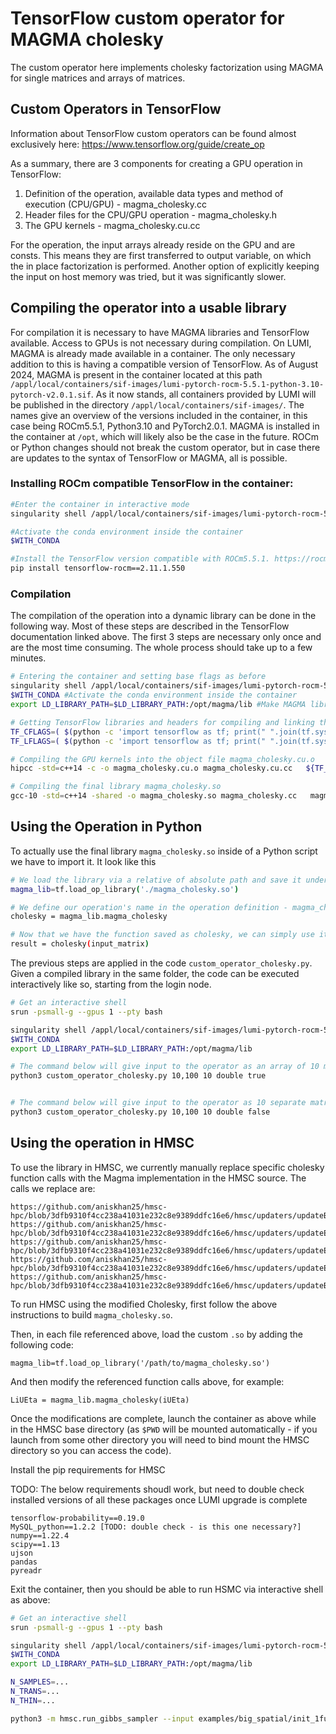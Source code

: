 # TensorFlow custom operator for MAGMA cholesky

The custom operator here implements cholesky factorization using MAGMA for single matrices and arrays of matrices.

## Custom Operators in TensorFlow

Information about TensorFlow custom operators can be found almost exclusively here:
https://www.tensorflow.org/guide/create_op

As a summary, there are 3 components for creating a GPU operation in TensorFlow:
1. Definition of the operation, available data types and method of execution (CPU/GPU) - magma_cholesky.cc
2. Header files for the CPU/GPU operation - magma_cholesky.h
3. The GPU kernels - magma_cholesky.cu.cc

For the operation, the input arrays already reside on the GPU and are consts. This means they are first transferred to
output variable, on which the in place factorization is performed. Another option of explicitly keeping the input on
host memory was tried, but it was significantly slower.

## Compiling the operator into a usable library

For compilation it is necessary to have MAGMA libraries and TensorFlow available. Access to GPUs is not necessary during compilation.
On LUMI, MAGMA is already made available in a container. The only necessary addition to this is having a compatible version of TensorFlow.
As of August 2024, MAGMA is present in the container located at this path `/appl/local/containers/sif-images/lumi-pytorch-rocm-5.5.1-python-3.10-pytorch-v2.0.1.sif`.
As it now stands, all containers provided by LUMI will be published in the directory `/appl/local/containers/sif-images/`.
The names give an overview of the versions included in the container, in this case being ROCm5.5.1, Python3.10 and PyTorch2.0.1.
MAGMA is installed in the container at `/opt`, which will likely also be the case in the future. ROCm or Python changes should not break the custom operator, but in case there are updates to the syntax of TensorFlow or MAGMA, all is possible.

### Installing ROCm compatible TensorFlow in the container:

```bash
#Enter the container in interactive mode
singularity shell /appl/local/containers/sif-images/lumi-pytorch-rocm-5.5.1-python-3.10-pytorch-v2.0.1.sif

#Activate the conda environment inside the container
$WITH_CONDA

#Install the TensorFlow version compatible with ROCm5.5.1. https://rocm.docs.amd.com/projects/install-on-linux/en/latest/install/3rd-party/tensorflow-install.html
pip install tensorflow-rocm==2.11.1.550 
```

### Compilation
The compilation of the operation into a dynamic library can be done in the following way. Most of these steps are described in the TensorFlow documentation linked above. The first 3 steps are necessary only once and are the most time consuming. The whole process should take up to a few minutes.
```bash
# Entering the container and setting base flags as before
singularity shell /appl/local/containers/sif-images/lumi-pytorch-rocm-5.5.1-python-3.10-pytorch-v2.0.1.sif #Enter the container in interactive mode
$WITH_CONDA #Activate the conda environment inside the container
export LD_LIBRARY_PATH=$LD_LIBRARY_PATH:/opt/magma/lib #Make MAGMA libraries available at runtime

# Getting TensorFlow libraries and headers for compiling and linking the TensorFlow components in the Op.
TF_CFLAGS=( $(python -c 'import tensorflow as tf; print(" ".join(tf.sysconfig.get_compile_flags()))'))
TF_LFLAGS=( $(python -c 'import tensorflow as tf; print(" ".join(tf.sysconfig.get_link_flags()))') )

# Compiling the GPU kernels into the object file magma_cholesky.cu.o
hipcc -std=c++14 -c -o magma_cholesky.cu.o magma_cholesky.cu.cc   ${TF_CFLAGS[@]} -D EIGEN_USE_HIP=1 -D TENSORFLOW_USE_ROCM=1 -fPIC -I/opt/magma/include -L/opt/magma/lib -I/opt

# Compiling the final library magma_cholesky.so
gcc-10 -std=c++14 -shared -o magma_cholesky.so magma_cholesky.cc   magma_cholesky.cu.o ${TF_CFLAGS[@]} -fPIC  ${TF_LFLAGS[@]} -I/opt/magma/include -L/opt/magma/lib -lmagma -D TENSORFLOW_USE_ROCM=1
```
## Using the Operation in Python

To actually use the final library `magma_cholesky.so` inside of a Python script we have to import it. It look like this
```bash
# We load the library via a relative of absolute path and save it under magma_lib in this case.
magma_lib=tf.load_op_library('./magma_cholesky.so')

# We define our operation's name in the operation definition - magma_cholesky.cc - file. The op is registered there on line 13, but gets automatically converted to snakecase.
cholesky = magma_lib.magma_cholesky

# Now that we have the function saved as cholesky, we can simply use it by providing an input to it.
result = cholesky(input_matrix)
```

The previous steps are applied in the code `custom_operator_cholesky.py`. Given a compiled library in the same folder, the
code can be executed interactively like so, starting from the login node.
```bash
# Get an interactive shell
srun -psmall-g --gpus 1 --pty bash

singularity shell /appl/local/containers/sif-images/lumi-pytorch-rocm-5.5.1-python-3.10-pytorch-v2.0.1.sif
$WITH_CONDA 
export LD_LIBRARY_PATH=$LD_LIBRARY_PATH:/opt/magma/lib

# The command below will give input to the operator as an array of 10 matrices
python3 custom_operator_cholesky.py 10,100 10 double true


# The command below will give input to the operator as 10 separate matrices
python3 custom_operator_cholesky.py 10,100 10 double false
```

## Using the operation in HMSC 

To use the library in HMSC, we currently manually replace specific cholesky function calls with the Magma implementation in the HMSC source. The calls we replace are:

```
https://github.com/aniskhan25/hmsc-hpc/blob/3dfb9310f4cc238a41031e232c8e9389ddfc16e6/hmsc/updaters/updateBetaLambda.py#L120
https://github.com/aniskhan25/hmsc-hpc/blob/3dfb9310f4cc238a41031e232c8e9389ddfc16e6/hmsc/updaters/updateEta.py#L118
https://github.com/aniskhan25/hmsc-hpc/blob/3dfb9310f4cc238a41031e232c8e9389ddfc16e6/hmsc/updaters/updateEta.py#L133
https://github.com/aniskhan25/hmsc-hpc/blob/3dfb9310f4cc238a41031e232c8e9389ddfc16e6/hmsc/updaters/updateEta.py#L137
https://github.com/aniskhan25/hmsc-hpc/blob/3dfb9310f4cc238a41031e232c8e9389ddfc16e6/hmsc/updaters/updateBetaLambda.py#L94
```

To run HMSC using the modified Cholesky, first follow the above instructions to build `magma_cholesky.so`.

Then, in each file referenced above, load the custom `.so` by adding the following code:

```
magma_lib=tf.load_op_library('/path/to/magma_cholesky.so')
```

And then modify the referenced function calls above, for example:

```
LiUEta = magma_lib.magma_cholesky(iUEta)
```

Once the modifications are complete, launch the container as above while in the HMSC base directory (as `$PWD` will be mounted automatically - if you launch from some other directory you will need to bind mount the HMSC directory so you can access the code).

Install the pip requirements for HMSC

TODO: The below requirements shoudl work, but need to double check installed versions of all these packages once LUMI upgrade is complete
```
tensorflow-probability==0.19.0
MySQL_python==1.2.2 [TODO: double check - is this one necessary?]
numpy==1.22.4
scipy==1.13
ujson
pandas
pyreadr
```
Exit the container, then you should be able to run HSMC via interactive shell as above:

```bash
# Get an interactive shell
srun -psmall-g --gpus 1 --pty bash

singularity shell /appl/local/containers/sif-images/lumi-pytorch-rocm-5.5.1-python-3.10-pytorch-v2.0.1.sif
$WITH_CONDA 
export LD_LIBRARY_PATH=$LD_LIBRARY_PATH:/opt/magma/lib

N_SAMPLES=...
N_TRANS=...
N_THIN=...

python3 -m hmsc.run_gibbs_sampler --input examples/big_spatial/init_1fu_ns622_ny01600_chain01.rds --output $PWD/output.rds --samples N_SAMPLES --transient N_TRANS --thin N_THIN --verbose 100
```
